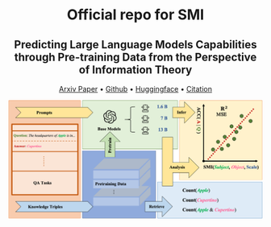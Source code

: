 <div align= "center">
    <h1> Official repo for SMI </h1>

</div>

<div align="center">
    <h2> Predicting Large Language Models Capabilities through Pre-training Data from the Perspective of Information Theory </h2>

<p align="center">
  <a href="https://huggingface.co">Arxiv Paper</a> •
  <a href="https://github.com/yuhui1038/SMI">Github</a> •
  <a href="https://huggingface.co">Huggingface</a> •
  <a href="https://huggingface.co">Citation</a>
</p>

</div>


![Introduction](./assets/images/intro.png)


